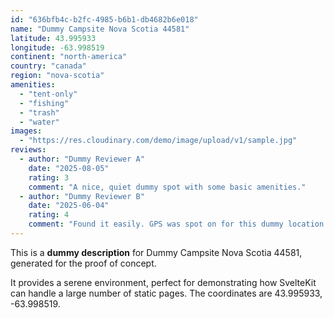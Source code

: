 ```yaml
---
id: "636bfb4c-b2fc-4985-b6b1-db4682b6e018"
name: "Dummy Campsite Nova Scotia 44581"
latitude: 43.995933
longitude: -63.998519
continent: "north-america"
country: "canada"
region: "nova-scotia"
amenities:
  - "tent-only"
  - "fishing"
  - "trash"
  - "water"
images:
  - "https://res.cloudinary.com/demo/image/upload/v1/sample.jpg"
reviews:
  - author: "Dummy Reviewer A"
    date: "2025-08-05"
    rating: 3
    comment: "A nice, quiet dummy spot with some basic amenities."
  - author: "Dummy Reviewer B"
    date: "2025-06-04"
    rating: 4
    comment: "Found it easily. GPS was spot on for this dummy location."
---
```


This is a **dummy description** for Dummy Campsite Nova Scotia 44581, generated for the proof of concept.

It provides a serene environment, perfect for demonstrating how SvelteKit can handle a large number of static pages. The coordinates are 43.995933, -63.998519.
